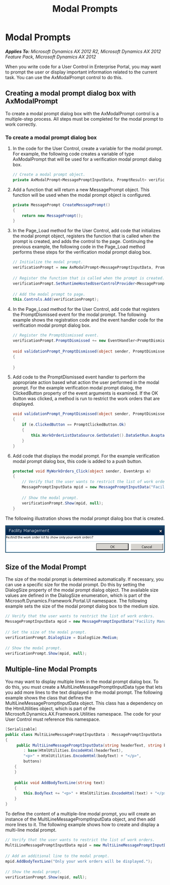 ﻿---
title: Modal Prompts
TOCTitle: Modal Prompts
ms:assetid: af69b5bc-5653-4c60-b54c-5880865a28c1
ms:mtpsurl: https://msdn.microsoft.com/en-us/library/Hh745330(v=AX.60)
ms:contentKeyID: 42607681
ms.date: 11/07/2012
mtps_version: v=AX.60
dev_langs:
- csharp
---

# Modal Prompts 


_**Applies To:** Microsoft Dynamics AX 2012 R2, Microsoft Dynamics AX 2012 Feature Pack, Microsoft Dynamics AX 2012_

When you write code for a User Control in Enterprise Portal, you may want to prompt the user or display important information related to the current task. You can use the AxModalPrompt control to do this.

## Creating a modal prompt dialog box with AxModalPrompt

To create a modal prompt dialog box with the AxModalPrompt control is a multiple-step process. All steps must be completed for the modal prompt to work correctly.

### To create a modal prompt dialog box

1.  In the code for the User Control, create a variable for the modal prompt. For example, the following code creates a variable of type AxModalPrompt that will be used for a verification modal prompt dialog box.
    
    ``` csharp
    // Create a modal prompt object.
    private AxModalPrompt<MessagePromptInputData, PromptResult> verificationPrompt;
    ```

2.  Add a function that will return a new MessagePrompt object. This function will be used when the modal prompt object is configured.
    
    ``` csharp
    private MessagePrompt CreateMessagePrompt()
    {
        return new MessagePrompt();
    }
    ```

3.  In the Page\_Load method for the User Control, add code that initializes the modal prompt object, registers the function that is called when the prompt is created, and adds the control to the page. Continuing the previous example, the following code in the Page\_Load method performs these steps for the verification modal prompt dialog box.
    
    ``` csharp
    // Initialize the modal prompt.
    verificationPrompt = new AxModalPrompt<MessagePromptInputData, PromptResult>();
    
    // Register the function that is called when the prompt is created.
    verificationPrompt.SetRuntimeHostedUserControlProvider<MessagePrompt>(this.CreateMessagePrompt);
    
    // Add the modal prompt to page.
    this.Controls.Add(verificationPrompt);
    ```

4.  In the Page\_Load method for the User Control, add code that registers the PromptDismissed event for the modal prompt. The following example shows the registration code and the event handler code for the verification modal prompt dialog box.
    
    ``` csharp
    // Register the PromptDismissed event.
    verificationPrompt.PromptDismissed += new EventHandler<PromptDismissedEventArgs<PromptResult>>(validationPrompt_PromptDismissed);
    
    void validationPrompt_PromptDismissed(object sender, PromptDismissedEventArgs<PromptResult> e)
    {
    
    }
    ```

5.  Add code to the PromptDismissed event handler to perform the appropriate action based what action the user performed in the modal prompt. For the example verification modal prompt dialog, the ClickedButton property of the event arguments is examined. If the OK button was clicked, a method is run to restrict the work orders that are displayed.
    
    ``` csharp
    void validationPrompt_PromptDismissed(object sender, PromptDismissedEventArgs<PromptResult> e)
    {
        if (e.ClickedButton == PromptClickedButton.Ok)
        {
            this.WorkOrderListDataSource.GetDataSet().DataSetRun.AxaptaObjectAdapter.Call("MyWorkOrders");
        }
    }
    ```

6.  Add code that displays the modal prompt. For the example verification modal prompt dialog box, this code is added to a push button.
    
    ``` csharp
    protected void MyWorkOrders_Click(object sender, EventArgs e)
    {
        // Verify that the user wants to restrict the list of work orders.
        MessagePromptInputData mpid = new MessagePromptInputData("Facility Management", "Restrict the work order list to show only your work orders?", PromptAutoButtons.OkCancel);
    
        // Show the modal prompt.
        verificationPrompt.Show(mpid, null);
    }
    ```

The following illustration shows the modal prompt dialog box that is created.

![Modal Prompt Dialog](images/Hh745330.EP_ModalDialogPrompt(AX.60).gif "Modal Prompt Dialog")

## Size of the Modal Prompt

The size of the modal prompt is determined automatically. If necessary, you can use a specific size for the modal prompt. Do this by setting the DialogSize property of the modal prompt dialog object. The available size values are defined in the DialogSize enumeration, which is part of the Microsoft.Dynamics.Framework.Portal.UI namespace. The following example sets the size of the modal prompt dialog box to the medium size.

``` csharp
// Verify that the user wants to restrict the list of work orders.
MessagePromptInputData mpid = new MessagePromptInputData("Facility Management", "Restrict the work order list to show only your work orders?", PromptAutoButtons.OkCancel);

// Set the size of the modal prompt.
verificationPrompt.DialogSize = DialogSize.Medium;

// Show the modal prompt.
verificationPrompt.Show(mpid, null);
```

## Multiple-line Modal Prompts

You may want to display multiple lines in the modal prompt dialog box. To do this, you must create a MultiLineMessagePromptInputData type that lets you add more lines to the text displayed in the modal prompt. The following example shows the class that defines the MultiLineMessagePromptInputData object. This class has a dependency on the HtmlUtilities object, which is part of the Microsoft.Dynamics.AX.Framework.Utilities namespace. The code for your User Control must reference this namespace.

``` csharp
[Serializable]
public class MultiLineMessagePromptInputData : MessagePromptInputData
{
     public MultiLineMessagePromptInputData(string headerText, string bodyText, PromptAutoButtons buttons)
        : base(HtmlUtilities.EncodeHtml(headerText),
        "<p>" + HtmlUtilities.EncodeHtml(bodyText) + "</p>",
        buttons)
    {
    }

    public void AddBodyTextLine(string text)
    {
        this.BodyText += "<p>" + HtmlUtilities.EncodeHtml(text) + "</p>";
    }
}
```

To define the content of a multiple-line modal prompt, you will create an instance of the MultiLineMessagePromptInputData object, and then add more lines to it. The following example shows how to create and display a multi-line modal prompt.

``` csharp
// Verify that the user wants to restrict the list of work orders.
MultiLineMessagePromptInputData mpid = new MultiLineMessagePromptInputData("Facility Management", "Restrict the work orders?", PromptAutoButtons.OkCancel);

// Add an additional line to the modal prompt.
mpid.AddBodyTextLine("Only your work orders will be displayed.");

// Show the modal prompt.
verificationPrompt.Show(mpid, null);
```

